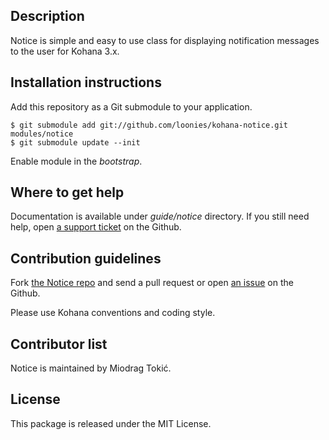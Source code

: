 ## Description

Notice is simple and easy to use class for displaying notification messages to the user for Kohana 3.x.

## Installation instructions

Add this repository as a Git submodule to your application.

	$ git submodule add git://github.com/loonies/kohana-notice.git modules/notice
	$ git submodule update --init

Enable module in the *bootstrap*.

## Where to get help

Documentation is available under *guide/notice* directory. If you still need help, open [a support ticket](http://github.com/loonies/kohana-notice/issues) on the Github.

## Contribution guidelines

Fork [the Notice repo](http://github.com/loonies/kohana-notice) and send a pull request or open [an issue](http://github.com/loonies/kohana-notice/issues) on the Github.

Please use Kohana conventions and coding style.

## Contributor list

Notice is maintained by Miodrag Tokić.

## License

This package is released under the MIT License.
